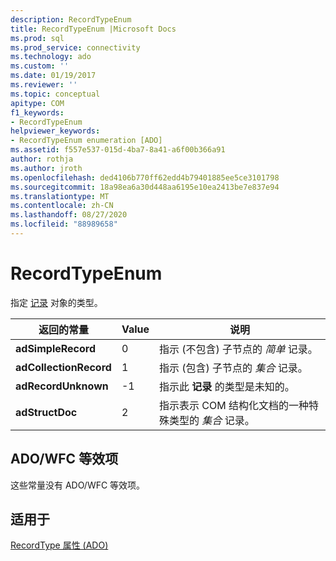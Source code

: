 ```yaml
---
description: RecordTypeEnum
title: RecordTypeEnum |Microsoft Docs
ms.prod: sql
ms.prod_service: connectivity
ms.technology: ado
ms.custom: ''
ms.date: 01/19/2017
ms.reviewer: ''
ms.topic: conceptual
apitype: COM
f1_keywords:
- RecordTypeEnum
helpviewer_keywords:
- RecordTypeEnum enumeration [ADO]
ms.assetid: f557e537-015d-4ba7-8a41-a6f00b366a91
author: rothja
ms.author: jroth
ms.openlocfilehash: ded4106b770ff62edd4b79401885ee5ce3101798
ms.sourcegitcommit: 18a98ea6a30d448aa6195e10ea2413be7e837e94
ms.translationtype: MT
ms.contentlocale: zh-CN
ms.lasthandoff: 08/27/2020
ms.locfileid: "88989658"
---
```

# <a name="recordtypeenum"></a>RecordTypeEnum
指定 [记录](./record-object-ado.md) 对象的类型。  
  
|返回的常量|Value|说明|  
|--------------|-----------|-----------------|  
|**adSimpleRecord**|0|指示 (不包含) 子节点的 *简单* 记录。|  
|**adCollectionRecord**|1|指示 (包含) 子节点的 *集合* 记录。|  
|**adRecordUnknown**|-1|指示此 **记录** 的类型是未知的。|  
|**adStructDoc**|2|指示表示 COM 结构化文档的一种特殊类型的 *集合* 记录。|  
  
## <a name="adowfc-equivalent"></a>ADO/WFC 等效项  
 这些常量没有 ADO/WFC 等效项。  
  
## <a name="applies-to"></a>适用于  
 [RecordType 属性 (ADO)](./recordtype-property-ado.md)